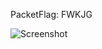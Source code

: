 PacketFlag: FWKJG  
  
![Screenshot](https://raw.githubusercontent.com/Cryakl/Ultimate-RAT-Collection/refs/heads/main/Gh0stRat/Hunting%20Bitches%20V1.0/Screenshot.png)
